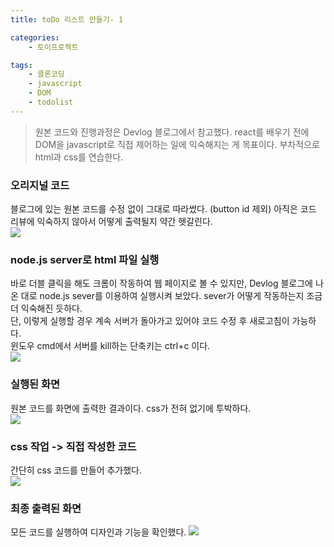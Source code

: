 ```yaml
---
title: toDo 리스트 만들기- 1

categories:
    - 토이프로젝트

tags: 
    - 클론코딩
    - javascript
    - DOM
    - todolist
---
```


> 원본 코드와 진행과정은 Devlog 블로그에서 참고했다.
> react를 배우기 전에 DOM을 javascript로 직접 제어하는 일에 익숙해지는 게 목표이다.
> 부차적으로 html과 css를 연습한다.



### 오리지널 코드

블로그에 있는 원본 코드를 수정 없이 그대로 따라썼다. (button id 제외)
아직은 코드 리뷰에 익숙하지 않아서 어떻게 출력될지 약간 헷갈린다.  
![](https://dulcis-hortus.github.io//assets/images/1_origin.JPG)





### node.js server로 html 파일 실행

바로 더블 클릭을 해도 크롬이 작동하여 웹 페이지로 볼 수 있지만, Devlog 블로그에 나온 대로 node.js sever를 이용하여 실행시켜 보았다.
sever가 어떻게 작동하는지 조금 더 익숙해진 듯하다.  
단, 이렇게 실행할 경우 계속 서버가 돌아가고 있어야 코드 수정 후 새로고침이 가능하다.  
윈도우 cmd에서 서버를 kill하는 단축키는 ctrl+c 이다.  
![](https://dulcis-hortus.github.io//assets/images/1_cmd.JPG)





### 실행된 화면

원본 코드를 화면에 출력한 결과이다. css가 전혀 없기에 투박하다.  
![](https://dulcis-hortus.github.io//assets/images/1_op.JPG)



### css 작업 -> 직접 작성한 코드

간단히 css 코드를 만들어 추가했다.   
![](https://dulcis-hortus.github.io//assets/images/1_final.JPG)





### 최종 출력된 화면

모든 코드를 실행하여 디자인과 기능을 확인했다.
![](https://dulcis-hortus.github.io//assets/images/1_fp.JPG)

